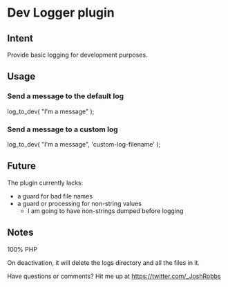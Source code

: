 # Dev Logger plugin

## Intent
Provide basic logging for development purposes.

## Usage

### Send a message to the default log
log_to_dev( "I'm a message" );

### Send a message to a custom log
log_to_dev( "I'm a message", 'custom-log-filename' );

## Future
The plugin currently lacks:
- a guard for bad file names
- a guard or processing for non-string values
  - I am going to have non-strings dumped before logging

## Notes
100% PHP

On deactivation, it will delete the logs directory and all the files in it.

Have questions or comments? Hit me up at https://twitter.com/_JoshRobbs
